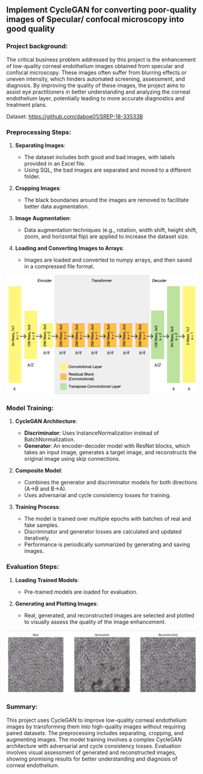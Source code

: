 ## Implement CycleGAN for converting poor-quality images of Specular/ confocal microscopy into good quality


### Project background:
The critical business problem addressed by this project is the enhancement of low-quality corneal endothelium images obtained from specular and confocal microscopy. These images often suffer from blurring effects or uneven intensity, which hinders automated screening, assessment, and diagnosis. By improving the quality of these images, the project aims to assist eye practitioners in better understanding and analyzing the corneal endothelium layer, potentially leading to more accurate diagnostics and treatment plans.

Dataset: https://github.com/daboe01/SREP-18-33533B
### Preprocessing Steps:
1. **Separating Images**:
   - The dataset includes both good and bad images, with labels provided in an Excel file.
   - Using SQL, the bad images are separated and moved to a different folder.

2. **Cropping Images**:
   - The black boundaries around the images are removed to facilitate better data augmentation.

3. **Image Augmentation**:
   - Data augmentation techniques (e.g., rotation, width shift, height shift, zoom, and horizontal flip) are applied to increase the dataset size.

4. **Loading and Converting Images to Arrays**:
   - Images are loaded and converted to numpy arrays, and then saved in a compressed file format.

![Alt Text](./Results/Model_architechure.png)

### Model Training:
1. **CycleGAN Architecture**:
   - **Discriminator**: Uses InstanceNormalization instead of BatchNormalization.
   - **Generator**: An encoder-decoder model with ResNet blocks, which takes an input image, generates a target image, and reconstructs the original image using skip connections.

2. **Composite Model**:
   - Combines the generator and discriminator models for both directions (A->B and B->A).
   - Uses adversarial and cycle consistency losses for training.

3. **Training Process**:
   - The model is trained over multiple epochs with batches of real and fake samples.
   - Discriminator and generator losses are calculated and updated iteratively.
   - Performance is periodically summarized by generating and saving images.

### Evaluation Steps:
1. **Loading Trained Models**:
   - Pre-trained models are loaded for evaluation.
   
2. **Generating and Plotting Images**:
   - Real, generated, and reconstructed images are selected and plotted to visually assess the quality of the image enhancement.



![Alt Text](./Results/atob.JPG)



### Summary:
This project uses CycleGAN to improve low-quality corneal endothelium images by transforming them into high-quality images without requiring paired datasets. The preprocessing includes separating, cropping, and augmenting images. The model training involves a complex CycleGAN architecture with adversarial and cycle consistency losses. Evaluation involves visual assessment of generated and reconstructed images, showing promising results for better understanding and diagnosis of corneal endothelium.
